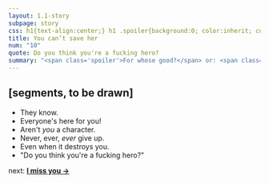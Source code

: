 ```yaml
---
layout: 1.1-story
subpage: story
css: h1{text-align:center;} h1 .spoiler{background:0; color:inherit; cursor:auto;}
title: You can’t save her
num: "10"
quote: Do you think you're a fucking hero?
summary: "<span class='spoiler'>For whose good?</span> or: <span class='spoiler'>Joce stakes her last chance at stability for the chance to drag Kay Lin down from the brink, even if it kills her.</span>"
---
```

## [segments, to be drawn]
- They know. <!--Sq+WR-->
- Everyone's here for you! <!--alliance-->
- Aren't *you* a character. <!--D chatter-->
- Never, ever, *ever* give up. <!--people die when they are killed-->
- <span class="spoiler">Even when it destroys you.</span>
- <span class="spoiler">"Do you think you're a fucking hero?"</span>

<p class="next">next: <b><a href="{%include url.html%}/story/11">I miss you →</a></b></p>